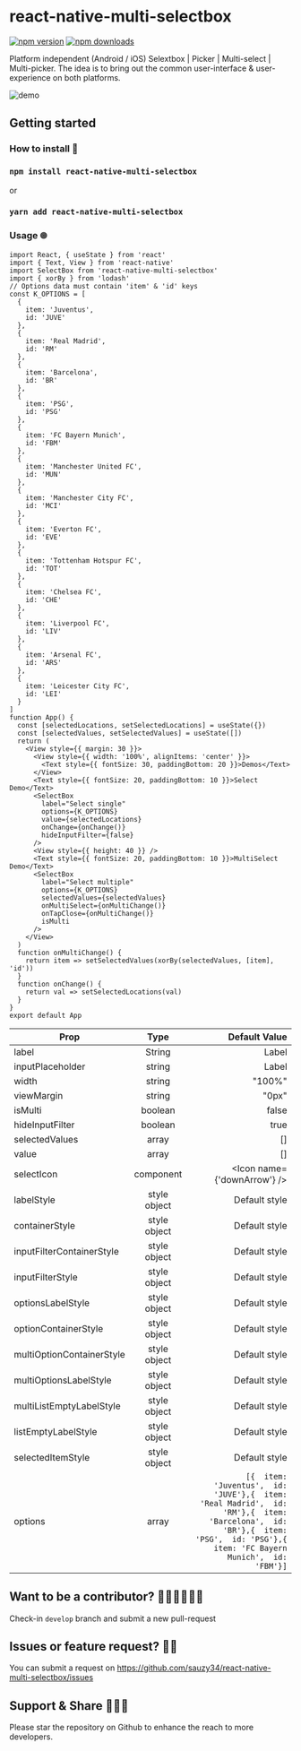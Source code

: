 # react-native-multi-selectbox 

[![npm version](https://badge.fury.io/js/react-native-multi-selectbox.svg)](https://badge.fury.io/js/react-native-multi-selectbox)
[![npm downloads](https://img.shields.io/npm/dm/react-native-multi-selectbox.svg?style=flat-square)](https://www.npmjs.com/package/react-native-multi-selectbox)

Platform independent (Android / iOS) Selextbox | Picker | Multi-select | Multi-picker. The idea is to bring out the common user-interface & user-experience on both platforms. 

![demo](https://raw.githubusercontent.com/sauzy34/react-native-multi-selectbox/master/demo.gif)

## Getting started

### How to install 🎹

### `npm install react-native-multi-selectbox`

or

### `yarn add react-native-multi-selectbox`

### Usage 𖣠

```
import React, { useState } from 'react'
import { Text, View } from 'react-native'
import SelectBox from 'react-native-multi-selectbox'
import { xorBy } from 'lodash'
// Options data must contain 'item' & 'id' keys
const K_OPTIONS = [
  {
    item: 'Juventus',
    id: 'JUVE'
  },
  {
    item: 'Real Madrid',
    id: 'RM'
  },
  {
    item: 'Barcelona',
    id: 'BR'
  },
  {
    item: 'PSG',
    id: 'PSG'
  },
  {
    item: 'FC Bayern Munich',
    id: 'FBM'
  },
  {
    item: 'Manchester United FC',
    id: 'MUN'
  },
  {
    item: 'Manchester City FC',
    id: 'MCI'
  },
  {
    item: 'Everton FC',
    id: 'EVE'
  },
  {
    item: 'Tottenham Hotspur FC',
    id: 'TOT'
  },
  {
    item: 'Chelsea FC',
    id: 'CHE'
  },
  {
    item: 'Liverpool FC',
    id: 'LIV'
  },
  {
    item: 'Arsenal FC',
    id: 'ARS'
  },
  {
    item: 'Leicester City FC',
    id: 'LEI'
  }
]
function App() {
  const [selectedLocations, setSelectedLocations] = useState({})
  const [selectedValues, setSelectedValues] = useState([])
  return (
    <View style={{ margin: 30 }}>
      <View style={{ width: '100%', alignItems: 'center' }}>
        <Text style={{ fontSize: 30, paddingBottom: 20 }}>Demos</Text>
      </View>
      <Text style={{ fontSize: 20, paddingBottom: 10 }}>Select Demo</Text>
      <SelectBox
        label="Select single"
        options={K_OPTIONS}
        value={selectedLocations}
        onChange={onChange()}
        hideInputFilter={false}
      />
      <View style={{ height: 40 }} />
      <Text style={{ fontSize: 20, paddingBottom: 10 }}>MultiSelect Demo</Text>
      <SelectBox
        label="Select multiple"
        options={K_OPTIONS}
        selectedValues={selectedValues}
        onMultiSelect={onMultiChange()}
        onTapClose={onMultiChange()}
        isMulti
      />
    </View>
  )
  function onMultiChange() {
    return item => setSelectedValues(xorBy(selectedValues, [item], 'id'))
  }
  function onChange() {
    return val => setSelectedLocations(val)
  }
}
export default App
```
| Prop        | Type           | Default Value  |
| ------------- |:-------------:| -----:|
| label      | String | Label |
| inputPlaceholder      | string      |   Label |
| width | string      |    "100%" |
| viewMargin | string      |    "0px" |
| isMulti | boolean      |    false |
| hideInputFilter | boolean      |    true |
| selectedValues | array      |    [] |
| value | array      |    [] |
| selectIcon | component      |    <Icon name={'downArrow'} /> |
| labelStyle | style object | Default style |
| containerStyle | style object | Default style |
| inputFilterContainerStyle | style object | Default style |
| inputFilterStyle | style object | Default style |
| optionsLabelStyle | style object | Default style |
| optionContainerStyle | style object | Default style |
| multiOptionContainerStyle | style object | Default style |
| multiOptionsLabelStyle | style object | Default style |
| multiListEmptyLabelStyle | style object | Default style |
| listEmptyLabelStyle | style object | Default style |
| selectedItemStyle | style object | Default style |
| options | array      |  ``` [{  item: 'Juventus',  id: 'JUVE'},{  item: 'Real Madrid',  id: 'RM'},{  item: 'Barcelona',  id: 'BR'},{  item: 'PSG',  id: 'PSG'},{  item: 'FC Bayern Munich',  id: 'FBM'}] ```|


## Want to be a contributor? 👷🏼‍♂️👷🏼‍♀️

Check-in `develop` branch and submit a new pull-request

## Issues or feature request? ✍🏼

You can submit a request on https://github.com/sauzy34/react-native-multi-selectbox/issues

## Support & Share 💆🏼‍♂️

Please star the repository on Github to enhance the reach to more developers.